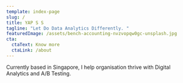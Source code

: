 ```yaml
---
template: index-page
slug: /
title: YAP S S
tagline: "Let Do Data Analytics Differently. "
featuredImage: /assets/bench-accounting-nvzvopqw0gc-unsplash.jpg
cta:
  ctaText: Know more
  ctaLink: /about
---
```

Currently based in Singapore, I help organisation thrive with Digital Analytics and A/B Testing.


